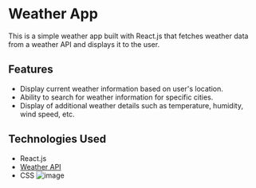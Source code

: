# Weather App

This is a simple weather app built with React.js that fetches weather data from a weather API and displays it to the user.

## Features

- Display current weather information based on user's location.
- Ability to search for weather information for specific cities.
- Display of additional weather details such as temperature, humidity, wind speed, etc.

## Technologies Used

- React.js
- [Weather API](#)
- CSS 
![image](https://github.com/mhatrerashmita/weatherapp/assets/130562993/84a501b1-939a-4902-87a9-f3b44e9cf6b4)

